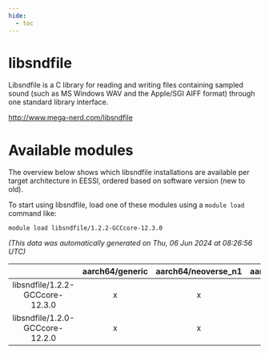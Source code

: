 ```yaml
---
hide:
  - toc
---
```


libsndfile
==========


Libsndfile is a C library for reading and writing files containing sampled sound (such as MS Windows WAV and the Apple/SGI AIFF format) through one standard library interface.

http://www.mega-nerd.com/libsndfile
# Available modules


The overview below shows which libsndfile installations are available per target architecture in EESSI, ordered based on software version (new to old).

To start using libsndfile, load one of these modules using a `module load` command like:

```shell
module load libsndfile/1.2.2-GCCcore-12.3.0
```

*(This data was automatically generated on Thu, 06 Jun 2024 at 08:26:56 UTC)*  

| |aarch64/generic|aarch64/neoverse_n1|aarch64/neoverse_v1|x86_64/generic|x86_64/amd/zen2|x86_64/amd/zen3|x86_64/intel/haswell|x86_64/intel/skylake_avx512|
| :---: | :---: | :---: | :---: | :---: | :---: | :---: | :---: | :---: |
|libsndfile/1.2.2-GCCcore-12.3.0|x|x|x|x|x|x|x|x|
|libsndfile/1.2.0-GCCcore-12.2.0|x|x|x|x|x|x|x|x|
